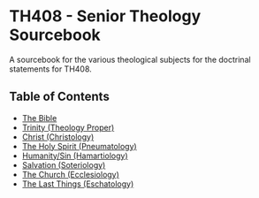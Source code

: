 # TH408 - Senior Theology Sourcebook

A sourcebook for the various theological subjects for the doctrinal statements for TH408.

## Table of Contents

- [The Bible]()
- [Trinity (Theology Proper)]()
- [Christ (Christology)]()
- [The Holy Spirit (Pneumatology)]()
- [Humanity/Sin (Hamartiology)]()
- [Salvation (Soteriology)]()
- [The Church (Ecclesiology)]()
- [The Last Things (Eschatology)]()